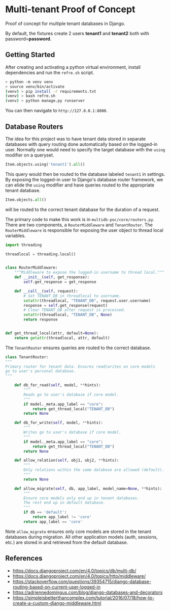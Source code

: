 # Multi-tenant Proof of Concept

Proof of concept for multiple tenant databases in Django.

By default, the fixtures create 2 users **tenant1** and **tenant2** both with password=**password**.

## Getting Started

After creating and activating a python virtual environment, install dependencies and run the `refre.sh` script.

```bash
> python -m venv venv
> source venv/bin/activate
(venv) > pip install -r requirements.txt
(venv) > bash refre.sh
(venv) > python manage.py runserver
```
You can then navigate to `http://127.0.0.1:8000`.

## Database Routers

The idea for this project was to have tenant data stored in separate databases with query routing done
automatically based on the logged-in user. 
Normally one would need to specify the target database with the `using` modifier on a queryset.

```python
Item.objects.using('tenant1').all()
```

This query would then be routed to the database labeled `tenant1` in settings. 
By exposing the logged-in user to Django's database router framework, we can elide the `using` modifier
and have queries routed to the appropriate tenant database.

```python
Item.objects.all()
```
will be routed to the correct tenant database for the duration of a request.

The primary code to make this work is in `multidb-poc/core/routers.py`. 
There are two components, a `RouterMiddleware` and `TenantRouter`. 
The `RouterMiddleware` is responsible for exposing the user object to thread local variables.

```python
import threading

threadlocal = threading.local()


class RouterMiddleware:
    """Middleware to expose the logged-in username to thread local."""
    def __init__(self, get_response):
        self.get_response = get_response

    def __call__(self, request):
        # Set TENANT_DB in threadlocal to username.
        setattr(threadlocal, "TENANT_DB", request.user.username)
        response = self.get_response(request)
        # Clear TENANT_DB after request is processed.
        setattr(threadlocal, "TENANT_DB", None)
        return response


def get_thread_local(attr, default=None):
    return getattr(threadlocal, attr, default)
```

The `TenantRouter` ensures queries are routed to the correct database.

```python
class TenantRouter:
"""
Primary router for tenant data. Ensures read/writes on core models
go to user's personal database.
"""

    def db_for_read(self, model, **hints):
        """
        Reads go to user's database if core model.
        """
        if model._meta.app_label == "core":
            return get_thread_local("TENANT_DB")
        return None

    def db_for_write(self, model, **hints):
        """
        Writes go to user's database if core model.
        """
        if model._meta.app_label == "core":
            return get_thread_local("TENANT_DB")
        return None

    def allow_relation(self, obj1, obj2, **hints):
        """
        Only relations within the same database are allowed (default).
        """
        return None

    def allow_migrate(self, db, app_label, model_name=None, **hints):
        """
        Ensure core models only end up in tenant databases.
        The rest end up in default database.
        """
        if db == 'default':
            return app_label != 'core'
        return app_label == 'core'
```
Note `allow_migrate` ensures only core models are stored in the tenant databases during migration.
All other application models (auth, sessions, etc.) are stored in and retrieved from the default database.

## References

* https://docs.djangoproject.com/en/4.0/topics/db/multi-db/
* https://docs.djangoproject.com/en/4.0/topics/http/middleware/
* https://stackoverflow.com/questions/39354715/django-database-routing-based-on-current-user-logged-in
* https://adriennedomingus.com/blog/django-databases-and-decorators
* https://simpleisbetterthancomplex.com/tutorial/2016/07/18/how-to-create-a-custom-django-middleware.html